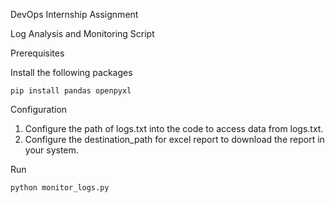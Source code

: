 DevOps Internship Assignment

Log Analysis and Monitoring Script

Prerequisites

Install the following packages
```
pip install pandas openpyxl
```

Configuration

1. Configure the path of logs.txt into the code to access data from logs.txt.
2. Configure the destination_path for excel report to download the report in your system.

Run
```
python monitor_logs.py
```